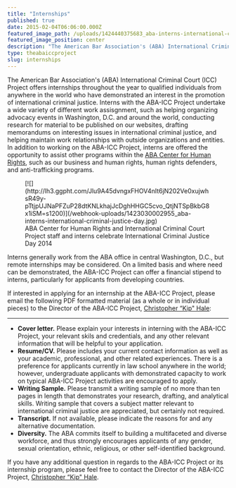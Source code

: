 ```yaml
---
title: "Internships"
published: true
date: 2015-02-04T06:06:00.000Z
featured_image_path: /uploads/1424440375683_aba-interns-international-criminal-justice-day.jpg
featured_image_position: center
description: "The American Bar Association's (ABA) International Criminal Court (ICC) Project offers internships throughout the year to qualified individuals from anywhere in the world who have demonstrated an interest in the promotion of international criminal justice. "
type: theabaiccproject
slug: internships
---
```


The American Bar Association's (ABA) International Criminal Court (ICC) Project offers internships throughout the year to qualified individuals from anywhere in the world who have demonstrated an interest in the promotion of international criminal justice. Interns with the ABA-ICC Project undertake a wide variety of different work assisgnment, such as helping organizing advocacy events in Washington, D.C. and around the world, conducting research for material to be published on our websites, drafting memorandums on interesting issues in international criminal justice, and helping maintain work relationships with outside organizations and entities. In addition to working on the ABA-ICC Project, interns are offered the opportunity to assist other programs within the [ABA Center for Human Rights](http://www.americanbar.org/groups/human_rights.html), such as our business and human rights, human rights defenders, and anti-trafficking programs.

<figure data-type="image" class="wy-figure-large">[![](http://lh3.ggpht.com/Jlu9A45dvngxFHOV4nIt6jN202Ve0xujwhsR49y-pTtjpUJNaPFZuP28dtKNLkhajJcDghHHGC5cvo_QtjNTSpBkbG8x1iSM=s1200)](/webhook-uploads/1423030002955_aba-interns-international-criminal-justice-day.jpg)

<figcaption>ABA Center for Human Rights and International Criminal Court Project staff and interns celebrate International Criminal Justice Day 2014
</figcaption>

</figure>

Interns generally work from the ABA office in central Washington, D.C., but remote internships may be considered. On a limited basis and where need can be demonstrated, the ABA-ICC Project can offer a financial stipend to interns, particularly for applicants from developing countries.

If interested in applying for an internship at the ABA-ICC Project, please email the following PDF formatted material (as a whole or in individual pieces) to the Director of the ABA-ICC Project, [Christopher “Kip" Hale](http://www.aba-icc.org/the-aba-icc-project/project-staff/):

* * *

*   **Cover letter.** Please explain your interests in interning with the ABA-ICC Project, your relevant skils and credentials, and any other relevant information that will be helpful to your application.
*   **Resume/CV.** Please includes your current contact information as well as your academic, professional, and other related experiences. There is a preference for applicants currently in law school anywhere in the world; however, undergraduate applicants with demonstrated capacity to work on typical ABA-ICC Project activities are encouraged to apply.
*   **Writing Sample.** Please transmit a writing sample of no more than ten pages in length that demonstrates your research, drafting, and analytical skills. Writing sample that covers a subject matter relevant to international criminal justice are appreciated, but certainly not required.
*   **Transcript.** If not available, please indicate the reasons for and any alternative documentation.
*   **Diversity.** The ABA commits itself to building a multifaceted and diverse workforce, and thus strongly encourages applicants of any gender, sexual orientation, ethnic, religious, or other self-identified background.

If you have any additional question in regards to the ABA-ICC Project or its internship program, please feel free to contact the Director of the ABA-ICC Project, [Christopher “Kip" Hale](http://www.aba-icc.org/the-aba-icc-project/project-staff/).

